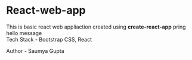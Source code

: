 # React-web-app
This is basic react web appliaction created using **create-react-app** pring hello message <br />
Tech Stack - Bootstrap CSS, React

Author - Saumya Gupta
